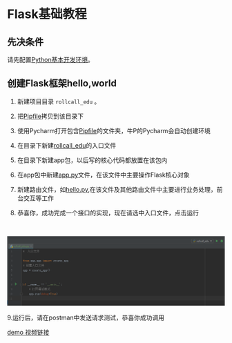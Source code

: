 # Flask基础教程

## 先决条件

请先配置[Python基本开发环境](./[python]-1-Python-开发环境配置指南.md)。

## 创建Flask框架hello,world

1. 新建项目目录 `rollcall_edu` 。

2. 把[Pipfile](https://github.com/smuport/flask-rollcall-edu/blob/master/Pipfile)拷贝到该目录下

3. 使用Pycharm打开包含[Pipfile](https://github.com/smuport/flask-rollcall-edu/blob/master/Pipfile)的文件夹，牛P的Pycharm会自动创建环境

4. 在目录下新建[rollcall_edu](https://github.com/smuport/flask-rollcall-edu/blob/master/rollcall_edu.py)的入口文件

5. 在目录下新建app包，以后写的核心代码都放置在该包内

6. 在app包中新建[app.py](https://github.com/smuport/flask-rollcall-edu/blob/master/app/app.py)文件，在该文件中主要操作Flask核心对象

7. 新建路由文件，如[hello.py](https://github.com/smuport/flask-rollcall-edu/blob/master/app/api/hello.py),在该文件及其他路由文件中主要进行业务处理，前台交互等工作

8. 恭喜你，成功完成一个接口的实现，现在请选中入口文件，点击运行

  ​



![1](../assets/flask-1/1.png)

9.运行后，请在postman中发送请求测试，恭喜你成功调用





[demo 视频链接](https://pan.baidu.com/s/1a3ew8oxn4YDiTH4neVpWfA )